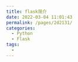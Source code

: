 ```yaml
---
title: flask简介
date: 2022-03-04 11:01:43
permalink: /pages/2d2131/
categories:
  - Python
  - Flask
tags:
  - 
---
```

